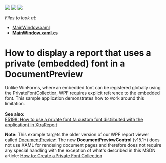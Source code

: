 <!-- default badges list -->
![](https://img.shields.io/endpoint?url=https://codecentral.devexpress.com/api/v1/VersionRange/128600306/14.1.3%2B)
[![](https://img.shields.io/badge/Open_in_DevExpress_Support_Center-FF7200?style=flat-square&logo=DevExpress&logoColor=white)](https://supportcenter.devexpress.com/ticket/details/E5083)
[![](https://img.shields.io/badge/📖_How_to_use_DevExpress_Examples-e9f6fc?style=flat-square)](https://docs.devexpress.com/GeneralInformation/403183)
<!-- default badges end -->
<!-- default file list -->
*Files to look at*:

* [MainWindow.xaml](./CS/PrivateFontDemo/MainWindow.xaml)
* **[MainWindow.xaml.cs](./CS/PrivateFontDemo/MainWindow.xaml.cs)**
<!-- default file list end -->
# How to display a report that uses a private (embedded) font in a DocumentPreview


<p>Unlike WinForms, where an embedded font can be registered globally using the PrivateFontCollection, WPF requires explicit reference to the embedded font. This sample application demonstrates how to work around this limitation.<br /><br /><strong>See also:</strong><br /><a href="https://www.devexpress.com/Support/Center/p/E5198">E5198: How to use a private font (a custom font distributed with the application) in XtraReport</a> </p>
<p><strong>Note:</strong> This example targets the older version of our WPF report viewer called <a href="https://docs.devexpress.com/WPF/DevExpress.Xpf.Printing.DocumentViewer">DocumentPreview</a>. The new <strong> DocumentPreviewControl</strong> (v15.1+) does not use XAML for rendering document pages and therefore does not require any special handling with the exception of what's described in this MSDN article: <a href="https://docs.microsoft.com/en-us/dotnet/framework/winforms/advanced/how-to-create-a-private-font-collection">How to: Create a Private Font Collection</a>

<br/>


